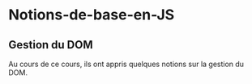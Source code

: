 # Notions-de-base-en-JS

## Gestion du DOM

Au cours de ce cours, ils ont appris quelques notions sur la gestion du DOM.
